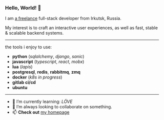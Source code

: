 ### Hello, World! 👋

I am [a freelance](https://ru.wikipedia.org/wiki/%D0%A1%D0%B0%D0%BC%D0%BE%D0%B7%D0%B0%D0%BD%D1%8F%D1%82%D0%BE%D1%81%D1%82%D1%8C) full-stack developer from Irkutsk, Russia.

My interest is to craft an interactive user experiences, as well as fast, stable & scalable backend systems.

---

the tools i enjoy to use:

- __python__ (*sqlalchemy*, *django*, *sanic*)
- __javascript__ (*typescript*, *react*, *mobx*)
- __lua__ (*lapis*)
- __postgresql__, __redis__, __rabbitmq__, __zmq__
- __docker__ (*k8s in progress*)
- __gitlab ci/cd__
- __ubuntu__

---

- 🌱 I’m currently learning: *LÖVE*
- 👯 I’m always looking to collaborate on something.
- 📫 __Check out__ [my homepage](https://oschepkov.ru)
